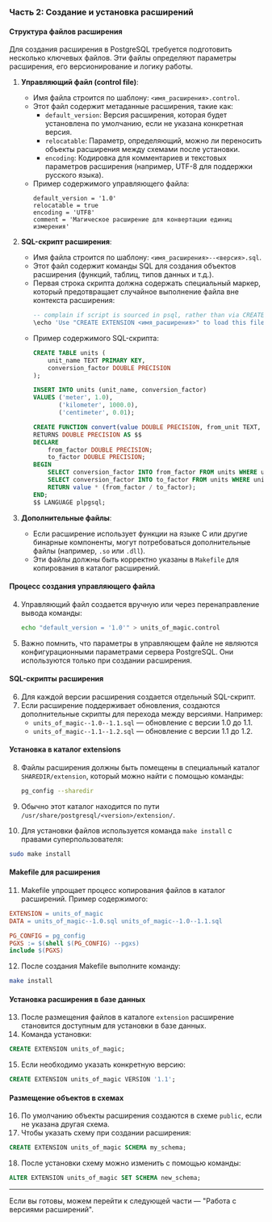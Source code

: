 ### Часть 2: Создание и установка расширений

#### Структура файлов расширения
Для создания расширения в PostgreSQL требуется подготовить несколько ключевых файлов. Эти файлы определяют параметры расширения, его версионирование и логику работы.

1. **Управляющий файл (control file)**:
   - Имя файла строится по шаблону: `<имя_расширения>.control`.
   - Этот файл содержит метаданные расширения, такие как:
     - `default_version`: Версия расширения, которая будет установлена по умолчанию, если не указана конкретная версия.
     - `relocatable`: Параметр, определяющий, можно ли переносить объекты расширения между схемами после установки.
     - `encoding`: Кодировка для комментариев и текстовых параметров расширения (например, UTF-8 для поддержки русского языка).
   - Пример содержимого управляющего файла:
     ```
     default_version = '1.0'
     relocatable = true
     encoding = 'UTF8'
     comment = 'Магическое расширение для конвертации единиц измерения'
     ```

2. **SQL-скрипт расширения**:
   - Имя файла строится по шаблону: `<имя_расширения>--<версия>.sql`.
   - Этот файл содержит команды SQL для создания объектов расширения (функций, таблиц, типов данных и т.д.).
   - Первая строка скрипта должна содержать специальный маркер, который предотвращает случайное выполнение файла вне контекста расширения:
     ```sql
     -- complain if script is sourced in psql, rather than via CREATE EXTENSION
     \echo 'Use "CREATE EXTENSION <имя_расширения>" to load this file.' \quit
     ```
   - Пример содержимого SQL-скрипта:
     ```sql
     CREATE TABLE units (
         unit_name TEXT PRIMARY KEY,
         conversion_factor DOUBLE PRECISION
     );

     INSERT INTO units (unit_name, conversion_factor)
     VALUES ('meter', 1.0),
            ('kilometer', 1000.0),
            ('centimeter', 0.01);

     CREATE FUNCTION convert(value DOUBLE PRECISION, from_unit TEXT, to_unit TEXT)
     RETURNS DOUBLE PRECISION AS $$
     DECLARE
         from_factor DOUBLE PRECISION;
         to_factor DOUBLE PRECISION;
     BEGIN
         SELECT conversion_factor INTO from_factor FROM units WHERE unit_name = from_unit;
         SELECT conversion_factor INTO to_factor FROM units WHERE unit_name = to_unit;
         RETURN value * (from_factor / to_factor);
     END;
     $$ LANGUAGE plpgsql;
     ```

3. **Дополнительные файлы**:
   - Если расширение использует функции на языке C или другие бинарные компоненты, могут потребоваться дополнительные файлы (например, `.so` или `.dll`).
   - Эти файлы должны быть корректно указаны в `Makefile` для копирования в каталог расширений.

#### Процесс создания управляющего файла
4. Управляющий файл создается вручную или через перенаправление вывода команды:
   ```bash
   echo "default_version = '1.0'" > units_of_magic.control
   ```
5. Важно помнить, что параметры в управляющем файле не являются конфигурационными параметрами сервера PostgreSQL. Они используются только при создании расширения.

#### SQL-скрипты расширения
6. Для каждой версии расширения создается отдельный SQL-скрипт.
7. Если расширение поддерживает обновления, создаются дополнительные скрипты для перехода между версиями. Например:
   - `units_of_magic--1.0--1.1.sql` — обновление с версии 1.0 до 1.1.
   - `units_of_magic--1.1--1.2.sql` — обновление с версии 1.1 до 1.2.

#### Установка в каталог extensions
8. Файлы расширения должны быть помещены в специальный каталог `SHAREDIR/extension`, который можно найти с помощью команды:
   ```bash
   pg_config --sharedir
   ```
9. Обычно этот каталог находится по пути `/usr/share/postgresql/<version>/extension/`.

10. Для установки файлов используется команда `make install` с правами суперпользователя:
   ```bash
   sudo make install
   ```

#### Makefile для расширения
11. Makefile упрощает процесс копирования файлов в каталог расширений. Пример содержимого:
   ```makefile
   EXTENSION = units_of_magic
   DATA = units_of_magic--1.0.sql units_of_magic--1.0--1.1.sql

   PG_CONFIG = pg_config
   PGXS := $(shell $(PG_CONFIG) --pgxs)
   include $(PGXS)
   ```
12. После создания Makefile выполните команду:
   ```bash
   make install
   ```

#### Установка расширения в базе данных
13. После размещения файлов в каталоге `extension` расширение становится доступным для установки в базе данных.
14. Команда установки:
   ```sql
   CREATE EXTENSION units_of_magic;
   ```
15. Если необходимо указать конкретную версию:
   ```sql
   CREATE EXTENSION units_of_magic VERSION '1.1';
   ```

#### Размещение объектов в схемах
16. По умолчанию объекты расширения создаются в схеме `public`, если не указана другая схема.
17. Чтобы указать схему при создании расширения:
   ```sql
   CREATE EXTENSION units_of_magic SCHEMA my_schema;
   ```
18. После установки схему можно изменить с помощью команды:
   ```sql
   ALTER EXTENSION units_of_magic SET SCHEMA new_schema;
   ```

---

Если вы готовы, можем перейти к следующей части — "Работа с версиями расширений".